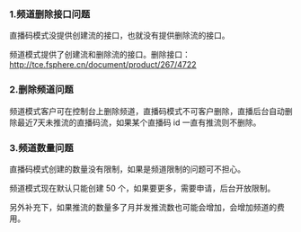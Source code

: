 ### 1.频道删除接口问题

直播码模式没提供创建流的接口，也就没有提供删除流的接口。

频道模式提供了创建流和删除流的接口。删除接口：http://tce.fsphere.cn/document/product/267/4722

### 2.删除频道问题

频道模式客户可在控制台上删除频道，直播码模式不可客户删除，直播后台自动删除最近7天未推流的直播码流，如果某个直播码 id 一直有推流则不删除。

### 3.频道数量问题

直播码模式创建的数量没有限制，如果是频道限制的问题可不担心。

频道模式现在默认只能创建 50 个，如果要更多，需要申请，后台开放限制。

另外补充下，如果推流的数量多了月并发推流数也可能会增加，会增加频道的费用。
